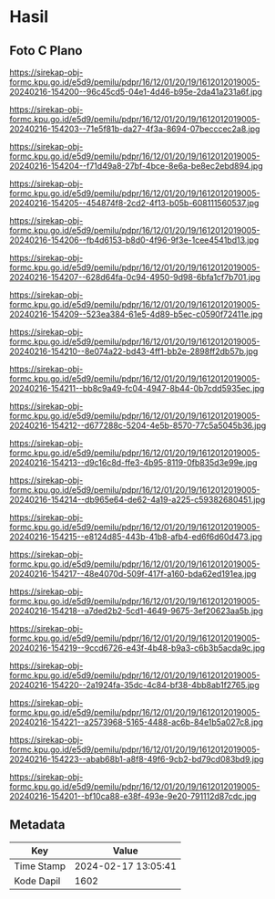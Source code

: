 # Hasil

## Foto C Plano

https://sirekap-obj-formc.kpu.go.id/e5d9/pemilu/pdpr/16/12/01/20/19/1612012019005-20240216-154200--96c45cd5-04e1-4d46-b95e-2da41a231a6f.jpg

https://sirekap-obj-formc.kpu.go.id/e5d9/pemilu/pdpr/16/12/01/20/19/1612012019005-20240216-154203--71e5f81b-da27-4f3a-8694-07becccec2a8.jpg

https://sirekap-obj-formc.kpu.go.id/e5d9/pemilu/pdpr/16/12/01/20/19/1612012019005-20240216-154204--f71d49a8-27bf-4bce-8e6a-be8ec2ebd894.jpg

https://sirekap-obj-formc.kpu.go.id/e5d9/pemilu/pdpr/16/12/01/20/19/1612012019005-20240216-154205--454874f8-2cd2-4f13-b05b-608111560537.jpg

https://sirekap-obj-formc.kpu.go.id/e5d9/pemilu/pdpr/16/12/01/20/19/1612012019005-20240216-154206--fb4d6153-b8d0-4f96-9f3e-1cee4541bd13.jpg

https://sirekap-obj-formc.kpu.go.id/e5d9/pemilu/pdpr/16/12/01/20/19/1612012019005-20240216-154207--628d64fa-0c94-4950-9d98-6bfa1cf7b701.jpg

https://sirekap-obj-formc.kpu.go.id/e5d9/pemilu/pdpr/16/12/01/20/19/1612012019005-20240216-154209--523ea384-61e5-4d89-b5ec-c0590f72411e.jpg

https://sirekap-obj-formc.kpu.go.id/e5d9/pemilu/pdpr/16/12/01/20/19/1612012019005-20240216-154210--8e074a22-bd43-4ff1-bb2e-2898ff2db57b.jpg

https://sirekap-obj-formc.kpu.go.id/e5d9/pemilu/pdpr/16/12/01/20/19/1612012019005-20240216-154211--bb8c9a49-fc04-4947-8b44-0b7cdd5935ec.jpg

https://sirekap-obj-formc.kpu.go.id/e5d9/pemilu/pdpr/16/12/01/20/19/1612012019005-20240216-154212--d677288c-5204-4e5b-8570-77c5a5045b36.jpg

https://sirekap-obj-formc.kpu.go.id/e5d9/pemilu/pdpr/16/12/01/20/19/1612012019005-20240216-154213--d9c16c8d-ffe3-4b95-8119-0fb835d3e99e.jpg

https://sirekap-obj-formc.kpu.go.id/e5d9/pemilu/pdpr/16/12/01/20/19/1612012019005-20240216-154214--db965e64-de62-4a19-a225-c59382680451.jpg

https://sirekap-obj-formc.kpu.go.id/e5d9/pemilu/pdpr/16/12/01/20/19/1612012019005-20240216-154215--e8124d85-443b-41b8-afb4-ed6f6d60d473.jpg

https://sirekap-obj-formc.kpu.go.id/e5d9/pemilu/pdpr/16/12/01/20/19/1612012019005-20240216-154217--48e4070d-509f-417f-a160-bda62ed191ea.jpg

https://sirekap-obj-formc.kpu.go.id/e5d9/pemilu/pdpr/16/12/01/20/19/1612012019005-20240216-154218--a7ded2b2-5cd1-4649-9675-3ef20623aa5b.jpg

https://sirekap-obj-formc.kpu.go.id/e5d9/pemilu/pdpr/16/12/01/20/19/1612012019005-20240216-154219--9ccd6726-e43f-4b48-b9a3-c6b3b5acda9c.jpg

https://sirekap-obj-formc.kpu.go.id/e5d9/pemilu/pdpr/16/12/01/20/19/1612012019005-20240216-154220--2a1924fa-35dc-4c84-bf38-4bb8ab1f2765.jpg

https://sirekap-obj-formc.kpu.go.id/e5d9/pemilu/pdpr/16/12/01/20/19/1612012019005-20240216-154221--a2573968-5165-4488-ac6b-84e1b5a027c8.jpg

https://sirekap-obj-formc.kpu.go.id/e5d9/pemilu/pdpr/16/12/01/20/19/1612012019005-20240216-154223--abab68b1-a8f8-49f6-9cb2-bd79cd083bd9.jpg

https://sirekap-obj-formc.kpu.go.id/e5d9/pemilu/pdpr/16/12/01/20/19/1612012019005-20240216-154201--bf10ca88-e38f-493e-9e20-791112d87cdc.jpg


## Metadata

| Key        | Value               |
| ---------- | ------------------- |
| Time Stamp | 2024-02-17 13:05:41 |
| Kode Dapil | 1602                |




